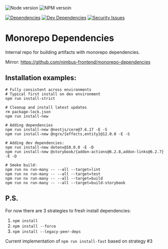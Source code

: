 ![Node version][node-img]
![NPM versoin][npm-img]

[![Dependencies][deps-img]][snyk-url]
[![Dev Dependencies][dev-deps-img]][snyk-url]
[![Security Issues][security-img]][snyk-url]

[npm-img]: https://img.shields.io/badge/npm-7.13.0-brightgreen
[node-img]: https://img.shields.io/badge/node-16.3.0-brightgreen
[snyk-url]: https://snyk.io/test/github/nimbus-frontend/monorepo-dependencies
[deps-img]: https://status.david-dm.org/gh/nimbus-frontend/monorepo-dependencies.svg?ref=master
[dev-deps-img]: https://status.david-dm.org/gh/nimbus-frontend/monorepo-dependencies.svg?ref=master&type=dev
[security-img]: https://snyk.io/test/github/nimbus-frontend/monorepo-dependencies/badge.svg

# Monorepo Dependencies 

Internal repo for building artifacts with monorepo dependencies.

Mirror: https://github.com/nimbus-frontend/monorepo-dependencies

## Installation examples:

```shell
# Fully consistent across environments
# Typical first install on dev environment
npm run install-strict
```

```shell
# Cleanup and install latest updates
rm package-lock.json
npm run install-new
```

```shell
# Adding dependencies
npm run install-new @nestjs/core@7.6.17 -E -S
npm run install-new @ngrx/{effects,entity}@12.0.0 -E -S
```

```shell
# Adding dev dependencies:
npm run install-new dotenv@10.0.0 -E -D
npm run install-new @storybook/{addon-actions@6.2.8,addon-links@6.2.7} -E -D
```

```shell
# Smoke build:
npm run nx run-many -- --all --target=lint
npm run nx run-many -- --all --target=test
npm run nx run-many -- --all --target=build
npm run nx run-many -- --all --target=build-storybook
```

## P.S.

For now there are 3 strategies to fresh install dependencies:
1. `npm install`
2. `npm install --force`
3. `npm install --legacy-peer-deps`

Current implementation of `npm run install-fast` based on strategy #3
